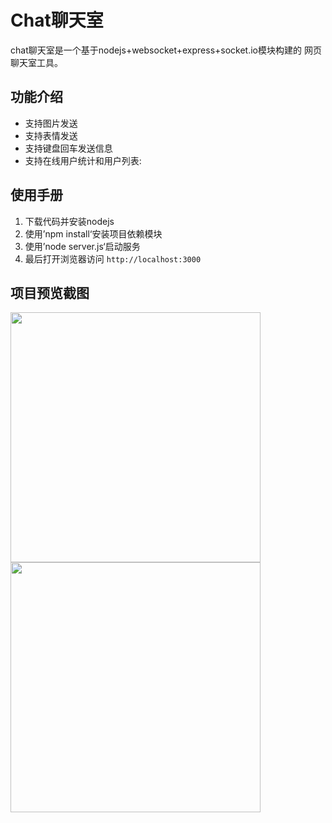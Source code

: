 Chat聊天室
===
 
chat聊天室是一个基于nodejs+websocket+express+socket.io模块构建的
网页聊天室工具。

功能介绍
---
* 支持图片发送
* 支持表情发送
* 支持键盘回车发送信息
* 支持在线用户统计和用户列表:

使用手册
---
1. 下载代码并安装nodejs
2. 使用’npm install‘安装项目依赖模块
3. 使用’node server.js‘启动服务
4. 最后打开浏览器访问 `http://localhost:3000`

项目预览截图
---
<img src='http://img.blog.csdn.net/20170323134313830' width='400px'>
<img src='http://img.blog.csdn.net/20170323134327971' width='400px'>
